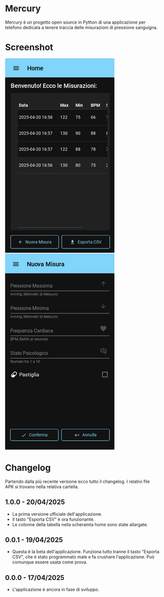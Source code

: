 # Mercury
Mercury è un progetto open source in Python di una applicazione per telefono dedicata a tenere traccia delle misurazioni di pressione sanguigna.

# Screenshot
![Schermata Home](Screenshot/home.png)
![Schermata Nuova Misura](Screenshot/new%20measure.png)

# Changelog
Partendo dalla più recente versione ecco tutto il changelog. I relativi file APK si trovano nella relativa cartella. 
## 1.0.0 - 20/04/2025
- La prima versione ufficiale dell'applicazione.
- Il tasto "Esporta CSV" è ora funzionante.
- Le colonne della tabella nella scheramta home sono state allargate.
## 0.0.1 - 19/04/2025
- Questa è la beta dell'applicazione. Funziona tutto tranne il tasto "Esporta CSV", che è stato programmato male e fa crushare l'applicazione. Può comunque essere usata come prova.
## 0.0.0 - 17/04/2025
- L'applicazione è ancora in fase di sviluppo.
